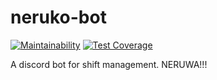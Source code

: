 # neruko-bot

[![Maintainability](https://api.codeclimate.com/v1/badges/00473bdb6ee9d4e87fe2/maintainability)](https://codeclimate.com/github/louderzone/neruko-bot/maintainability)
[![Test Coverage](https://api.codeclimate.com/v1/badges/00473bdb6ee9d4e87fe2/test_coverage)](https://codeclimate.com/github/louderzone/neruko-bot/test_coverage)

A discord bot for shift management. NERUWA!!!
